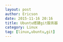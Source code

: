 ```yaml
---
layout: post
author: Ericson
date: 2015-11-16 20:16
title: Ubuntu搭建git服务器
category: Linux
tag: [linux,ubuntu,git]
---
```


